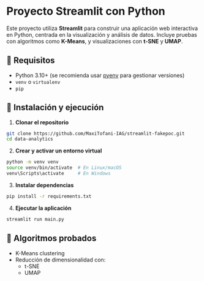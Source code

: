 # Proyecto Streamlit con Python

Este proyecto utiliza **Streamlit** para construir una aplicación web interactiva en Python, centrada en la visualización y análisis de datos. Incluye pruebas con algoritmos como **K-Means**, y visualizaciones con **t-SNE** y **UMAP**.

## 🧩 Requisitos

- Python 3.10+ (se recomienda usar [pyenv](https://github.com/pyenv/pyenv) para gestionar versiones)
- `venv` o `virtualenv`
- `pip`

## 🚀 Instalación y ejecución

1. **Clonar el repositorio**

```bash
git clone https://github.com/MaxiTofani-IAG/streamlit-fakepoc.git
cd data-analytics
```

2. **Crear y activar un entorno virtual**

```bash
python -m venv venv
source venv/bin/activate  # En Linux/macOS
venv\Scripts\activate     # En Windows
```

3. **Instalar dependencias**

```bash
pip install -r requirements.txt
```

4. **Ejecutar la aplicación**

```bash
streamlit run main.py
```

## 🧪 Algoritmos probados

- K-Means clustering
- Reducción de dimensionalidad con:
  - t-SNE
  - UMAP
